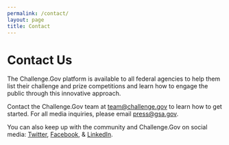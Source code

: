 ```yaml
---
permalink: /contact/
layout: page
title: Contact
---
```


# Contact Us

The Challenge.Gov platform is available to all federal agencies to help them list their challenge and prize competitions and learn how to engage the public through this innovative approach.

Contact the Challenge.Gov team at <a href="mailto:team@challenge.gov" target="_blank" rel="noopener noreferrer">team@challenge.gov</a> to learn how to get started.
For all media inquiries, please email <a href="mailto:press@gsa.gov" target="_blank" rel="noopener noreferrer">press@gsa.gov</a>.

You can also keep up with the community and Challenge.Gov on social media:
<a href="http://www.twitter.com/challengegov" target="_blank" rel="noopener noreferrer">Twitter</a>, <a href="http://www.facebook.com/challengegov" target="_blank" rel="noopener noreferrer">Facebook</a>, & <a href="https://www.linkedin.com/company/challengegov/" target="_blank" rel="noopener noreferrer">LinkedIn</a>.
